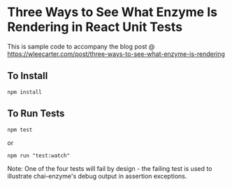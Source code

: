 # Three Ways to See What Enzyme Is Rendering in React Unit Tests

This is sample code to accompany the blog post @ https://wleecarter.com/post/three-ways-to-see-what-enzyme-is-rendering

## To Install
`npm install`

## To Run Tests
`npm test`

or

`npm run "test:watch"`

Note: One of the four tests will fail by design - the failing test is used to illustrate chai-enzyme's debug output 
in assertion exceptions.